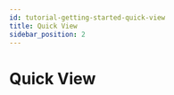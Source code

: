 ```yaml
---
id: tutorial-getting-started-quick-view
title: Quick View
sidebar_position: 2
---
```


# Quick View
